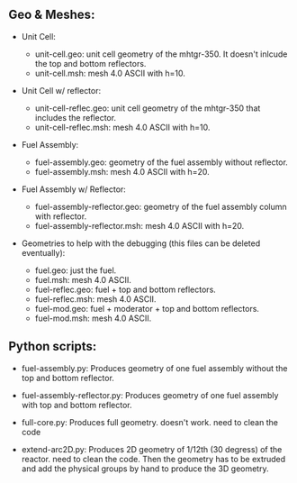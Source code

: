 Geo & Meshes:
-------------

- Unit Cell:
	* unit-cell.geo: unit cell geometry of the mhtgr-350. It doesn't inlcude the top and bottom reflectors.
	* unit-cell.msh: mesh 4.0 ASCII with h=10.

- Unit Cell w/ reflector:
	* unit-cell-reflec.geo: unit cell geometry of the mhtgr-350 that includes the reflector.
	* unit-cell-reflec.msh: mesh 4.0 ASCII with h=10.

- Fuel Assembly:
	* fuel-assembly.geo: geometry of the fuel assembly without reflector.
	* fuel-assembly.msh: mesh 4.0 ASCII with h=20.

- Fuel Assembly w/ Reflector:
	* fuel-assembly-reflector.geo: geometry of the fuel assembly column with reflector.
	* fuel-assembly-reflector.msh: mesh 4.0 ASCII with h=20.

- Geometries to help with the debugging (this files can be deleted eventually):
    * fuel.geo: just the fuel.
    * fuel.msh: mesh 4.0 ASCII.
    * fuel-reflec.geo: fuel + top and bottom reflectors.
    * fuel-reflec.msh: mesh 4.0 ASCII.
    * fuel-mod.geo: fuel + moderator + top and bottom reflectors.
    * fuel-mod.msh: mesh 4.0 ASCII.

Python scripts:
---------------

* fuel-assembly.py: Produces geometry of one fuel assembly without the top and bottom reflector.
* fuel-assembly-reflector.py: Produces geometry of one fuel assembly with top and bottom reflector.

* full-core.py: Produces full geometry. doesn't work. need to clean the code
* extend-arc2D.py: Produces 2D geometry of 1/12th (30 degress) of the reactor. need to clean the code.
Then the geometry has to be extruded and add the physical groups by hand to produce the 3D geometry.